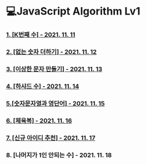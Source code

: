 # 💻JavaScript Algorithm Lv1

### [1. [K번째 수] - 2021. 11. 11](https://github.com/morning-algorithm-study/jinsung/blob/main/Lv1/01_K%EB%B2%88%EC%A7%B8%EC%88%98.js)

### [2. [없는 숫자 더하기] - 2021. 11. 12](https://github.com/morning-algorithm-study/jinsung/blob/main/Lv1/02_%EC%97%86%EB%8A%94%EC%88%AB%EC%9E%90%EB%8D%94%ED%95%98%EA%B8%B0.js)

### [3. [이상한 문자 만들기] - 2021. 11. 13](https://github.com/morning-algorithm-study/jinsung/blob/main/Lv1/03_%EC%9D%B4%EC%83%81%ED%95%9C%20%EB%AC%B8%EC%9E%90%20%EB%A7%8C%EB%93%A4%EA%B8%B0.JS)

### [4. [하샤드 수] - 2021. 11. 14](https://github.com/morning-algorithm-study/jinsung/blob/main/Lv1/04_%ED%95%98%EC%83%A4%EB%93%9C%20%EC%88%98.js)

### [5.[숫자문자열과 영단어] - 2021. 11. 15](https://github.com/morning-algorithm-study/jinsung/blob/main/Lv1/05_%EC%88%AB%EC%9E%90%EB%AC%B8%EC%9E%90%EC%97%B4%EA%B3%BC%EC%98%81%EB%8B%A8%EC%96%B4.js)

### [6. [체육복] - 2021. 11. 16](https://github.com/morning-algorithm-study/jinsung/blob/main/Lv1/06_%EC%B2%B4%EC%9C%A1%EB%B3%B5.js)

### [7. [신규 아이디 추천] - 2021. 11. 17](https://github.com/morning-algorithm-study/jinsung/blob/main/Lv1/07_%EC%8B%A0%EA%B7%9C%EC%95%84%EC%9D%B4%EB%94%94%EC%B6%94%EC%B2%9C.js)

### 8. [나머지가 1인 안되는 수] - 2021. 11. 18
